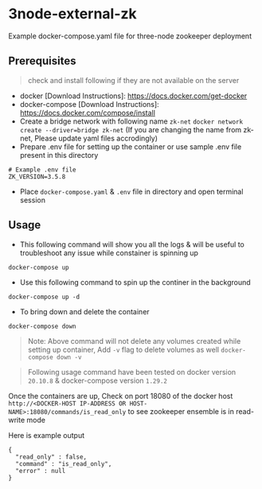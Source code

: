 # 3node-external-zk


Example docker-compose.yaml file for three-node zookeeper deployment

## Prerequisites
> check and install following if they are not available on the server
- docker  [Download Instructions]: <https://docs.docker.com/get-docker>
- docker-compose [Download Instructions]: <https://docs.docker.com/compose/install>
- Create a bridge network with following name `zk-net` `docker network create --driver=bridge zk-net` (If you are changing the name from zk-net, Please update yaml files accrodingly)
- Prepare .env file for setting up the container or use sample .env file present in this directory
```
# Example .env file
ZK_VERSION=3.5.8
```
- Place `docker-compose.yaml` & `.env` file in directory and open terminal session

## Usage
- This following command will show you all the logs & will be useful to troubleshoot any issue while constainer is spinning up
```
docker-compose up 
```
- Use this following command to spin up the continer in the background
```
docker-compose up -d
```
- To bring down and delete the container 
```
docker-compose down
```
> Note: Above command will not delete any volumes created while setting up container, Add `-v` flag to delete volumes as well `docker-compose down -v`

> Following usage command have been tested on docker version `20.10.8` & docker-compose version `1.29.2`

Once the containers are up, Check on port 18080 of the docker host `http://<DOCKER-HOST IP-ADDRESS OR HOST-NAME>:18080/commands/is_read_only` to see zookeeper ensemble is in read-write mode

Here is example output
```
{
  "read_only" : false,
  "command" : "is_read_only",
  "error" : null
}
```